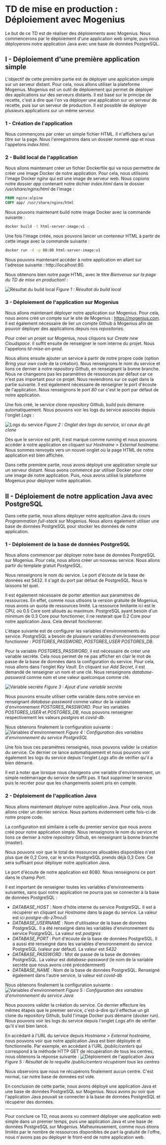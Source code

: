 # TD de mise en production : Déploiement avec Mogenius

Le but de ce TD est de réaliser des déploiements avec Mogenius. Nous commencerons par le déploiement d'une application web simple, puis nous déployerons notre application Java avec une base de données PostgreSQL.

## I - Déploiement d'une première application simple

L'objectif de cette première partie est de déployer une application simple sur un serveur distant. Pour cela, nous allons utiliser la plateforme Mogenius.
Mogenius est un outil de déploiement qui permet de déployer des applications sur des serveurs distants. Il est basé sur le principe de recette, c'est à dire que l'on va déployer une application sur un serveur de recette, puis sur un serveur de production. Il est possible de déployer plusieurs applications sur un même serveur.

### 1 - Création de l'application

Nous commençons par créer un simple fichier HTML. Il n'affichera qu'un titre sur la page. Nous l'enregistrons dans un dossier nommé *app* et nous l'appelons *index.html*.

### 2 - Build local de l'application

Nous allons maintenant créer un fichier Dockerfile qui va nous permettre de créer une image Docker de notre application. Pour cela, nous utilisons l'image Docker *nginx* qui est une image de serveur web. Nous copions notre dossier *app* contenant notre dichier *index.html* dans le dossier */usr/share/nginx/html* de l'image :

```Dockerfile
FROM nginx:alpine 
COPY app/ /usr/share/nginx/html
```

Nous pouvons maintenant build notre image Docker avec la commande suivante :
```bash
docker build -t html-server-image:v1 .
```

Une fois l'image créée, nous pouvons lancer un conteneur HTML à partir de cette image avec la commande suivante :
```bash
docker run -d -p 80:80 html-server-image:v1
```

Nous pouvons maintenant accéder à notre application en allant sur l'adresse suivante : http://localhost:80.

Nous obtenons bien notre page HTML, avec le titre *Bienvenue sur la page du TD de mise en production!* :

![Résultat du build local](/images/build_local_resultat.png "Page HTML")
*Figure 1 : Résultat du build local*

### 3 - Déploiement de l'application sur Mogenius

Nous allons maintenant déployer notre application sur Mogenius. Pour cela, nous avons créé un compte sur le site de Mogenius : https://mogenius.com. Il est également nécessaire de lier un compte Github à Mogenius afin de pouvoir déployer des applications depuis nos *repositories*.

Pour créer un projet sur Mogenius, nous cliquons sur *Create new Cloudspace*.
Il suffit ensuite de renseigner le nom interne du projet. Nous l'appelons *td-mise-en-prod*.

Nous allons ensuite ajouter un service à partir de notre propre code (option *Bring your own code* de la création). Nous renseignons le nom du service et lions ce dernier à notre *repository* Github, en renseignant la bonne branche. Nous ne changeons pas les paramètres de ressources par défaut car ce n'est pas important pour ce projet. Nous reviendrons sur ce sujet dans la partie suivante. Il est également nécessaire de renseigner le port d'écoute de l'application. Nous renseignons le port *80* car c'est le port par défaut de notre application.

Une fois créé, le service clone *repository* Github, build puis démarre automatiquement. Nous pouvons voir les logs du service associés depuis l'onglet *Logs* :

![Logs du service](/images/logs_service.png "Logs du service")
*Figure 2 : Onglet des logs du service, ici ceux du git clone*

Dès que le service est prêt, il est marqué comme *running* et nous pouvons accéder à notre application en cliquant sur *Hostname > External hostname*. Nous sommes renvoyés vers un nouvel onglet où la page HTML de notre application est bien affichée.

Dans cette première partie, nous avons déployé une application simple sur un serveur distant. Nous avons commencé par utiliser Docker pour créer une image de notre application. Puis, nous avons utilisé la plateforme Mogenius pour déployer notre application. 


## II - Déploiement de notre application Java avec PostgreSQL

Dans cette partie, nous allons déployer notre application Java du cours *Programmation full-stack* sur Mogenius. Nous allons également utiliser une base de données PostgreSQL pour stocker les données de notre application.

### 1 - Déploiement de la base de données PostgreSQL

Nous allons commencer par déployer notre base de données PostgreSQL sur Mogenius. Pour cela, nous allons créer un nouveau service. Nous allons partir du template gratuit *PostgreSQL*.

Nous renseignons le nom du service. Le port d'écoute de la base de données est 5432. Il s'agit du port par défaut de PostgreSQL. Nous le laissons tel quel.

Il est également nécessaire de porter attention aux paramètres de ressources. En effet, comme nous utlisons la version gratuite de Mogenius, nous avons un quota de ressources limité. La ressource limitante ici est le CPU, où 0.5 Core sont alloués au maximum. PostgreSQL ayant besoin d'un minimum de 0.3 Core pour fonctionner, il ne resterait que 0.2 Core pour notre application Java. Cela devrait fonctionner.

L'étape suivante est de configurer les variables d'environnements du service. PostgreSQL a besoin de plusieurs variables d'environnements pour fonctionner : *POSTGRES_PASSWORD*, *POSTGRES_USER* *POSTGRES_DB*. 

Pour la variable *POSTGRES_PASSWORD*, il est nécessaire de créer une variable secrète. Cela nous permet de ne pas afficher en clair le mot de passe de la base de données dans la configuration du service. Pour cela, nous allons dans l'onglet *Key Vault*. En cliquant sur *Add Secret*, il est demandé de renseigner un nom et une clé. Nous renseignons *database-password* comme nom et une valeur quelconque comme clé. 

![Variable secrète](/images/key_vault.png "Variable secrète")
*Figure 3 : Ajout d'une variable secrète*

Nous pouvons ensuite utiliser cette variable dans notre service en renseignant *database-password* comme valeur de la variable d'environnement *POSTGRES_PASSWORD*. Pour les variables *POSTGRES_USER* et *POSTGRES_DB*, nous pouvons renseigner respectivement les valeurs *postgres* et *covid-db*.

Nous obtenons finalement la configuration suivante :
![Variables d'environnement](/images/variables_environnement_postgresql.png "Variables d'environnement")
*Figure 4 : Configuration des variables d'environnement du service PostgreSQL*

Une fois tous ces paramètres renseignés, nous pouvons valider la création du service. Ce dernier ce lance automatiquement et nous pouvons voir également les logs du service depuis l'onglet *Logs* afin de vérifier qu'il a bien démarré.

Il est à noter que lorsque nous changeons une variable d'environnement, un simple redémarrage du service de suffit pas. Il faut supprimer le service puis le recréer pour que les changements soient pris en compte.

### 2 - Déploiement de l'application Java

Nous allons maintenant déployer notre application Java. Pour cela, nous allons créer un dernier service. Nous partons évidemment cette fois-ci de notre propre code. 

La configuration est similaire à celle du premier service que nous avons créé pour notre application simple. Nous renseignons le nom du service et lions ce dernier à notre *repository* Github, en renseignant la bonne branche (master). 

Nous pouvons voir que le total de ressources allouables disponibles n'est plus que de 0,2 Core, car le srvice PostgreSQL prends déjà 0,3 Core. Ce sera suffisant pour déployer notre application Java.

Le port d'écoute de notre application est 8080. Nous renseignons ce port dans le champ *Port*.

Il est important de renseigner toutes les variables d'environnements suivantes, sans quoi notre application ne pourra pas se connecter à la base de données PostgreSQL :
- *DATABASE_HOST* : Nom d'hôte interne du service PostgreSQL. Il est à récupérer en cliquant sur *Hostname* dans la page du service. La valeur est ici *postgre-db-z7mvu5*
- *DATABASE_USERNAME* : Nom d'utilisateur de la base de données PostgreSQL. Il a été renseigné dans les variables d'environnement du service PostgreSQL. La valeur est *postgres*
- *DATABASE_PORT* : Port d'écoute de la base de données PostgreSQL. Il a aussi été renseigné dans les variables d'environnement du service PostgreSQL (valeur par défaut). La valeur est *5432*
- *DATABASE_PASSWORD* : Mot de passe de la base de données PostgreSQL. La valeur est *database-password* (le nom de la variable secrète que nous avons créé précédemment)
- *DATABASE_NAME* : Nom de la base de données PostgreSQL. Renseigné également dans l'autre service, la valeur est *covid-db*

Nous obtenons finalement la configuration suivante :
![Variables d'environnement](/images/variables_environnement_java.png "Variables d'environnement")
*Figure 5 : Configuration des variables d'environnement du service Java*

Nous pouvons valider la création du service. Ce dernier effecture les mêmes étapes que le premier service, c'est-à-dire qu'il effectue un git clone du repository Github, build l'image Docker puis démarre (docker run). Nous pouvons voir les logs du service depuis l'onglet *Logs* afin de vérifier qu'il s'est bien lancé.

En accédant à l'URL du service depuis *Hostname > External hostname*, nous pouvons voir que notre application Java est bien déployée et fonctionnelle. Par exemple, en accédant à l'URL */public/centers* qui correspond à la méthode HTTP GET de récupération de tous les centres, nous obtenons la réponse suivante :
![Déploiement de l'application Java](/images/deploiement_java.png "Déploiement de l'application Java")
*Figure 5 : Résultat de la requête /public/centers récupérant tous les centres*

Nous observons que nous ne récupérons finalement aucun centre. C'est normal, car notre base de données est vide.

En conclusion de cette partie, nous avons déployé une application Java et une base de données PostgreSQL sur Mogenius. Nous avons pu voir que l'application Java pouvait se connecter à la base de données PostgreSQL et récupérer des données.
____

Pour conclure ce TD, nous avons vu comment déployer une application web simple dans un premier temps, puis une application Java et une base de données PostgreSQL sur Mogenius.
Malheureusement, comme nous étions limités par le nombre de ressources disponibles de part la gratuité de l'offre, nous n'avons pas pu déployer le front-end de notre application web.